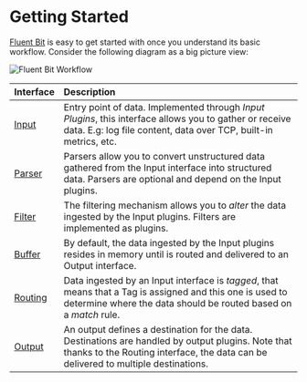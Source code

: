 # Getting Started

[Fluent Bit](http://fluentbit.io) is easy to get started with once you understand its basic workflow. Consider the following diagram as a big picture view:

![Fluent Bit Workflow](../.gitbook/assets/logging_pipeline.png)

| Interface | Description |
| :--- | :--- |
| [Input](input.md) | Entry point of data. Implemented through _Input Plugins_, this interface allows you to gather or receive data. E.g: log file content, data over TCP, built-in metrics, etc. |
| [Parser](parser.md) | Parsers allow you to convert unstructured data gathered from the Input interface into structured data. Parsers are optional and depend on the Input plugins. |
| [Filter](filter.md) | The filtering mechanism allows you to _alter_ the data ingested by the Input plugins. Filters are implemented as plugins. |
| [Buffer](buffer.md) | By default, the data ingested by the Input plugins resides in memory until is routed and delivered to an Output interface. |
| [Routing](routing.md) | Data ingested by an Input interface is _tagged_, that means that a Tag is assigned and this one is used to determine where the data should be routed based on a _match_ rule. |
| [Output](output.md) | An output defines a destination for the data. Destinations are handled by output plugins. Note that thanks to the Routing interface, the data can be delivered to multiple destinations. |

